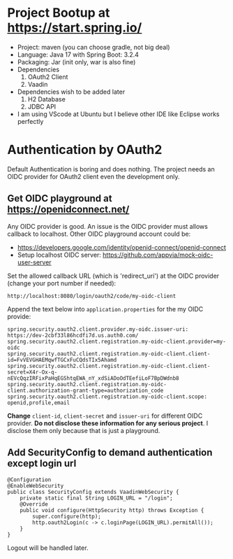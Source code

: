 # Project Bootup at https://start.spring.io/
- Project: maven  (you can choose gradle, not big deal)
- Language: Java 17 with Spring Boot: 3.2.4
- Packaging: Jar (init only, war is also fine)
- Dependencies
  1. OAuth2 Client
  2. Vaadin
- Dependencies wish to be added later
  1. H2 Database
  2. JDBC API
- I am using VScode at Ubuntu but I believe other IDE like Eclipse works perfectly

# Authentication by OAuth2
Default Authentication is boring and does nothing. The project needs an OIDC provider for OAuth2 client even the development only.

## Get OIDC playground at https://openidconnect.net/
Any OIDC provider is good. An issue is the OIDC provider must allows callback to localhost. Other OIDC playground account could be:
- https://developers.google.com/identity/openid-connect/openid-connect
- Setup localhost OIDC server: https://github.com/appvia/mock-oidc-user-server 

Set the allowed callback URL (which is 'redirect_uri') at the OIDC provider (change your port number if needed):
```
http://localhost:8080/login/oauth2/code/my-oidc-client
```
Append the text below into ```application.properties``` for the my OIDC provide:
```
spring.security.oauth2.client.provider.my-oidc.issuer-uri: https://dev-2cbf33l86hcdfi7d.us.auth0.com/
spring.security.oauth2.client.registration.my-oidc-client.provider=my-oidc
spring.security.oauth2.client.registration.my-oidc-client.client-id=FvVEVGHAEMqwfTGCxFuCQdsTIx5Ahamd
spring.security.oauth2.client.registration.my-oidc-client.client-secret=X4r-Ox-q-nEVcQqzIRFixPaHqEGShtqEWA_nY_xdSiADoOdTEefiLoF7BpDWdnb8
spring.security.oauth2.client.registration.my-oidc-client.authorization-grant-type=authorization_code
spring.security.oauth2.client.registration.my-oidc-client.scope: openid,profile,email
```
**Change** ```client-id```, ```client-secret``` and ```issuer-uri``` for different OIDC provider. **Do not disclose these information for any serious project**. I disclose them only because that is just a playground.

## Add SecurityConfig to demand authentication except login url
```
@Configuration
@EnableWebSecurity
public class SecurityConfig extends VaadinWebSecurity {
    private static final String LOGIN_URL = "/login";
    @Override
    public void configure(HttpSecurity http) throws Exception {
        super.configure(http);
        http.oauth2Login(c -> c.loginPage(LOGIN_URL).permitAll());
    }
}
```

Logout will be handled later.
